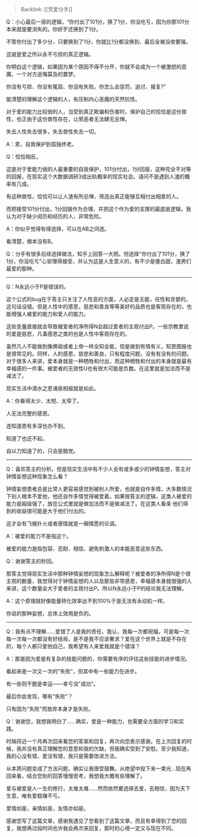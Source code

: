 > Backlink: [[凭爱分手]]

Q：小心最后一层的逻辑，“你付出了101分，换了1分，你没吃亏，因为你那101分本来就是要消失的。你好歹还换到了1分。

不管你付出了多少分，只要换到了1分，你就比1分都没换到、最后全被没收要强。

这就是爱之所以永不亏损的真正逻辑。

你明白这个逻辑，如果因为某个原因不得不分开，你就不会成为一个被激怒的恶魔、一个对方追悔莫及的噩梦。

你没有亏损、你没有冤屈、你没有失败。你怎么会惩罚、追讨、报复?”

能清楚的理解这个逻辑的人，有压制内心恶魔的天然抗性。

对于爱的能力比较弱的人，当受到真正欺骗和伤害时，保护自己的恰恰是这份兽性，也正由于这份兽性存在，让邪恶者无法肆无忌惮。

失去人性失去很多，失去兽性失去一切。

A：恩，自我保护到孤独终老。

Q：恰恰相反。

这是对于爱能力弱的人最重要的自我保护，101分付出，1分回报，这种完全不对等的回报，在现实这个大数据调研3成出轨概率的现实社会。请问不是遇到人渣的概率有几成。

有这种兽性，恰恰可以让人渣有所忌惮，筛选出真正能够互相付出相爱的人。

而把接受101分付出，1分回报作为合理，并把这个作为爱的支撑的最底层逻辑，我认为对于缺少阅历和经历的人，非常危险。

A：你似乎觉得有得选择，可以在AB之间选。

看清楚，根本没有B。

Q：分手有很多后续选择做法，知乎上回答一大把。但选择"你付出了101分，换了1分，你没吃亏"心安理得接受，并认为这是人生意义的，有不少是傻白甜，渣男们最爱的那种。

---

Q：N永远小于P是错误的。

这个公式的bug在于答主只关注了人性恶的方面，人必定是无能，任性和贪婪的，这句话没错。但是人性中的感恩，慈悲和善良等等美好的品质也是客观存在的，也能增强人被爱的能力和爱人的能力。

这些变量直接就会导致被爱者的净所得N会超过爱者的主观付出P。一些宗教里说的爱是慈悲，凡事感恩之类的也是人性中客观存在的。

虽然凡人不能做到像佛祖或者上帝一样全知全能，但是做到有情有义，知恩图报也是很常见的。同样，人的感恩，慈悲和善良，只有程度问题，没有有没有的问题。对于很多人来讲，爱本身就是一种牺牲和付出，而这种栖牲和付出的本身就是最有幸福感的一件事。被爱者的无效性U也有很大可能是负数。在这里就是加法而不是减法了。

现实生活中滴水之恩涌泉相报就是如此。

A：你看得太少、太短、太窄了。

人无法完整的感恩。

连知道恩有多深也办不到。

知道了也还不起。

自以力知道了的，只会是錯党。

---

Q：喜欢答主的分析。但是现实生活中有不少人会有或多或少的钟情妄想，答主对钟情妄想这种现象怎么看？

钟情妄想患者总是比常人更容易感觉到被别人所爱，也就是自作多情，大多数情況下别人根本不爱他，他还自作多情觉得被爱着。如果按答主的逻辑，这类人被爱的能力是超级强了，放在公式里就是做加法而不是做减法了。在这类人看来 他们得到的收益很可能是大于他们付出的。

这才会有飞蛾扑火或者感情就是一厢情愿的论调。

A：被爱的能力不是指这个。

被爱的能力是指包容、忍耐、相信、避免刺激人的本能恶意这些东西。

Q：谢谢答主的秒回。

那答主觉得现实生活中那种钟情妄想的现象怎么解释呢？被爱者的净所得N是个很主观的数量，我觉得对于钟情妄想的人以及那些非常感恩，幸福感本身就很强的人来讲，这个数量会大于爱者的主观付出P。所以N永远小于P的结论我无法理解。

A：这个原理就好像能量转化效率达不到100%于是无法有永动机一样。

你说的那种妄想，总体上效用是负的。

---

Q：我有点不理解......爱错了人是我的责任，我认，我每一次都祝福，可是每一次每一次每一次都没有好结局，是不是我不应该奢求？爱在这个世界上就是不存在的，每个人都只爱他自己，我希望有人来爱我就是个错误？

A：那是因为爱是有复杂的技能问题的，你需要有序的评估这些技能的进步情況。

看起来是一次又一次的"失败”，但其中有一些能力在进步。

有一些则干脆是幸运——幸亏没"成功”。

最后你会发现，哪有“失败"？

只有因为"失败"而放弃本身才是失败。

Q：谢谢您，我想我明白了......确实，爱是一种能力，也需要全方面的学习和实践。

时隔将近一个月再次回来看您的答案和回复，再次向您表示感谢。在上次回复的时候，我并没有真正理解您的意思和我的欠缺，但我确实受到了安慰。至少我知道，我的心没有错，爱没有错，我只是需要改进方法。

从本质问题变成了方法问题，确实让我很受鼓舞。从绝望中投下来一束光…现在再回来看，结合您别的回答慢慢思考，我想我大概有些理解了。

爱与被爱是人一生的修行，太难太难......然而依然要选择去爱，去相信，因为天下生意，唯有爱稳赚不亏。

爱情如是，亲情如是，友情亦如是。

感谢您写了这篇文章，感谢我遇见了您看到了这篇文章，而且有幸得到了您的回复，我想再过段时间也许我会再次来回复，那时的心境一定又与现在不同。
